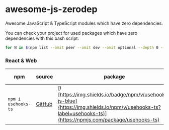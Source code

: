 # awesome-js-zerodep

Awesome JavaScript &amp; TypeScript modules which have zero dependencies.

You can check your project for used packages which have zero dependencies with this bash script:

```bash
for N in $(npm list --omit peer --omit dev --omit optional --depth 0 --json | jq ".dependencies" | jq 'keys[]' -r); do COUNT=$(cat node_modules/$N/package.json | jq ".dependencies" | jq length); if [ "$COUNT" == "0" ]; then echo $N; fi; done
```

### React & Web

| npm | source | package | types | dependency count | last update |
| - | - | - | - | - | - |
| `npm i usehooks-ts` | [GitHub](https://github.com/juliencrn/usehooks-ts) | [![https://img.shields.io/badge/npm/v/usehooks-js-blue](https://img.shields.io/npm/v/usehooks-ts?label=usehooks-ts)](https://npmjs.com/package/usehooks-ts) | ![types](https://badgen.net/npm/types/usehooks-ts) | ![dependenices](https://badgen.net/bundlephobia/dependency-count/usehooks-ts?label=usehooks-ts) | ![last update](https://badgen.net/github/last-commit/juliencrn/usehooks-ts) |

